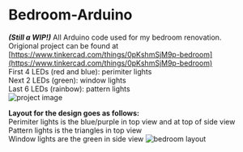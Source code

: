 # Bedroom-Arduino
***(Still a WIP!)***
All Arduino code used for my bedroom renovation.  
Origional project can be found at [https://www.tinkercad.com/things/0pKshmSjM9p-bedroom](https://www.tinkercad.com/things/0pKshmSjM9p-bedroom) <br/>
First 4 LEDs (red and blue): perimiter lights  
Next 2 LEDs (green): window lights  
Last 6 LEDs (rainbow): pattern lights  
![project image](https://github.com/user-attachments/assets/bce73a94-9477-4f08-9e45-bb01fa90141c)
  
**Layout for the design goes as follows:**  
Perimiter lights is the blue/purple in top view and at top of side view  
Pattern lights is the triangles in top view  
Window lights are the green in side view
![bedroom layout](https://github.com/user-attachments/assets/08a9ad49-a616-44a2-963d-8eea4f599d48)
